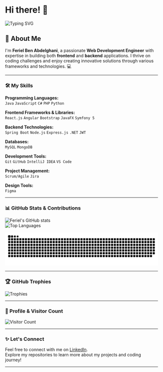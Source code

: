 # Hi there! 👋  
![Typing SVG](https://readme-typing-svg.demolab.com?font=Fira+Code&size=22&duration=4000&pause=1000&color=F79D00&width=435&lines=Welcome+to+my+GitHub+Profile!;I'm+a+Web+Development+Engineer!;Always+learning+and+exploring!+🚀)

## 🎯 About Me
I'm **Feriel Ben Abdelghani**, a passionate **Web Development Engineer** with expertise in building both **frontend** and **backend** applications. I thrive on coding challenges and enjoy creating innovative solutions through various frameworks and technologies. 💻

---

### 🛠️ My Skills  

**Programming Languages:**  
`Java` `JavaScript` `C#` `PHP` `Python`

**Frontend Frameworks & Libraries:**  
`React.js` `Angular` `Bootstrap` `JavaFX` `Symfony 5`

**Backend Technologies:**  
`Spring Boot` `Node.js` `Express.js` `.NET` `JWT`

**Databases:**  
`MySQL` `MongoDB`

**Development Tools:**  
`Git` `GitHub` `IntelliJ IDEA` `VS Code`  

**Project Management:**  
`Scrum/Agile` `Jira`

**Design Tools:**  
`Figma`

---

### 📊 GitHub Stats & Contributions
![Feriel's GitHub stats](https://github-readme-stats.vercel.app/api?username=BAferiel&show_icons=true&theme=radical)  
![Top Languages](https://github-readme-stats.vercel.app/api/top-langs/?username=BAferiel&layout=compact&theme=radical)

![GitHub Contribution Snake](https://github.com/Platane/snk/raw/output/github-contribution-grid-snake.svg)

---

### 🏆 GitHub Trophies
![Trophies](https://github-profile-trophy.vercel.app/?username=BAferiel&theme=darkhub)

---

### 👀 Profile & Visitor Count  
![Visitor Count](https://komarev.com/ghpvc/?username=BAferiel&color=blue&style=flat-square)

---

### ✨ Let's Connect
Feel free to connect with me on [LinkedIn](https://www.linkedin.com/in/feriel-ben-abdelghani-b39521260/).  
Explore my repositories to learn more about my projects and coding journey!

---





